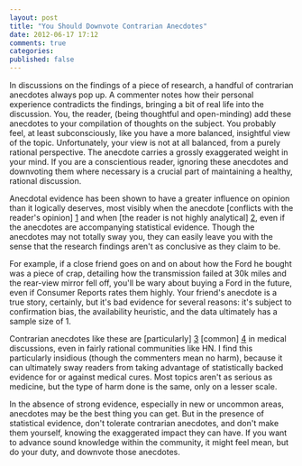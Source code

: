 ```yaml
---
layout: post
title: "You Should Downvote Contrarian Anecdotes"
date: 2012-06-17 17:12
comments: true
categories: 
published: false
---
```


In discussions on the findings of a piece of research, a
handful of contrarian anecdotes always pop up. A commenter notes
how their personal experience contradicts the findings,
bringing a bit of real life into the discussion. You, the reader,
(being thoughtful and open-minding) add these anecdotes to your
compilation of thoughts on the subject. You probably feel, at
least subconsciously, like you have a more balanced, insightful view
of the topic.  Unfortunately, your view is not at all balanced,
from a purely rational perspective.  The anecdote carries a grossly
exaggerated weight in your mind. If you are a conscientious reader,
ignoring these anecdotes and downvoting them where necessary is a
crucial part of maintaining a healthy, rational discussion.

Anecdotal evidence has been shown to have a greater influence on
opinion than it logically deserves, most visibly when the anecdote
[conflicts with the reader's opinion] [1] and when
[the reader is not highly analytical] [2], even if the anecdotes are
accompanying statistical evidence. Though the anecdotes may not totally
sway you, they can easily leave you with the sense that the research
findings aren't as conclusive as they claim to be.

For example, if a close friend goes on and on about how the Ford he
bought was a piece of crap, detailing how the transmission failed at
30k miles and the rear-view mirror fell off, you'll be wary about
buying a Ford in the future, even if Consumer Reports rates them
highly.  Your friend's anecdote is a true story, certainly, but it's bad
evidence for several reasons: it's subject to confirmation bias,
the availability heuristic, and the data ultimately has a sample size
of 1.

Contrarian anecdotes like these are [particularly] [3] [common] [4]
in medical discussions, even in fairly rational communities like HN.
I find this particularly insidious (though the commenters mean no harm),
because it can ultimately sway readers from taking advantage of
statistically backed evidence for or against medical cures. Most topics
aren't as serious as medicine, but the type of harm done is the same,
only on a lesser scale.

In the absence of strong evidence, especially in new or uncommon areas,
anecdotes may be the best thing you can get. But in the presence of
statistical evidence, don't tolerate contrarian anecdotes, and don't
make them yourself, knowing the exaggerated impact they can have.
If you want to advance sound knowledge within the community, it
might feel mean, but do your duty, and downvote those anecdotes.

[1]: http://crx.sagepub.com/content/23/2/210.short "Value-Affirmative and Value-Protective Processing of Alcohol Education Messages That Include Statistical Evidence or Anecdotes"

[2]: http://crx.sagepub.com/content/37/6/825.abstract "What Do Others’ Reactions to News on Internet Portal Sites Tell Us?  Effects of Presentation Format and Readers’ Need for Cognition on Reality Perception"

[3]: http://news.ycombinator.com/item?id=4076643

[4]: http://news.ycombinator.com/item?id=4076066
